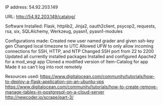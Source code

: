 IP address: 54.92.203.149

URL: http://54.92.203.149/catalog/

Software Installed: Flask, httplib2, Jinja2, oauth2client, psycop2, requests, rsa, six, SQLAlchemy, Werkzeug, pyasn1, pyasn1-modules

Configurations made:
Created new user named grader and given ssh-key gen
Changed local timezone to UTC
Allowed UFW to only allow incoming connections for SSH, HTTP, and NTP
Changed SSH port from 22 to 2200
Updated all currently installed packages
Installed and configured Apache2 for a mod_wsgi app
Cloned a modified version of Item-Catalog for app
Made it so can't log into root remotely

Resources used:
https://www.digitalocean.com/community/tutorials/how-to-deploy-a-flask-application-on-an-ubuntu-vps
https://www.digitalocean.com/community/tutorials/how-to-create-remove-manage-tables-in-postgresql-on-a-cloud-server
http://newcoder.io/scrape/part-3/